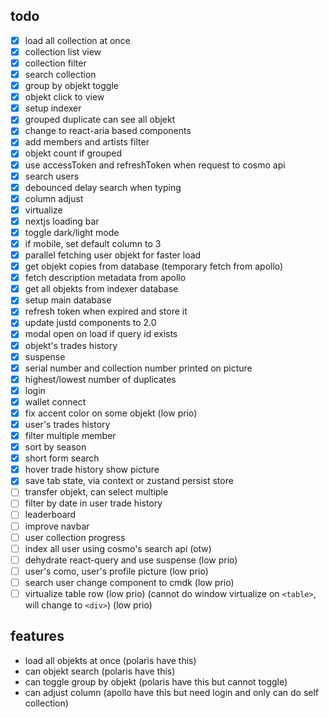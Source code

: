 ## todo

- [x] load all collection at once
- [x] collection list view
- [x] collection filter
- [x] search collection
- [x] group by objekt toggle
- [x] objekt click to view
- [x] setup indexer
- [x] grouped duplicate can see all objekt
- [x] change to react-aria based components
- [x] add members and artists filter
- [x] objekt count if grouped
- [x] use accessToken and refreshToken when request to cosmo api
- [x] search users
- [x] debounced delay search when typing
- [x] column adjust
- [x] virtualize
- [x] nextjs loading bar
- [x] toggle dark/light mode
- [x] if mobile, set default column to 3
- [x] parallel fetching user objekt for faster load
- [x] get objekt copies from database (temporary fetch from apollo)
- [x] fetch description metadata from apollo
- [x] get all objekts from indexer database
- [x] setup main database
- [x] refresh token when expired and store it
- [x] update justd components to 2.0
- [x] modal open on load if query id exists
- [x] objekt's trades history
- [x] suspense
- [x] serial number and collection number printed on picture
- [x] highest/lowest number of duplicates
- [x] login
- [x] wallet connect
- [x] fix accent color on some objekt (low prio)
- [x] user's trades history
- [x] filter multiple member
- [x] sort by season
- [x] short form search
- [x] hover trade history show picture
- [x] save tab state, via context or zustand persist store
- [ ] transfer objekt, can select multiple
- [ ] filter by date in user trade history
- [ ] leaderboard
- [ ] improve navbar
- [ ] user collection progress
- [ ] index all user using cosmo's search api (otw)
- [ ] dehydrate react-query and use suspense (low prio)
- [ ] user's como, user's profile picture (low prio)
- [ ] search user change component to cmdk (low prio)
- [ ] virtualize table row (low prio) (cannot do window virtualize on `<table>`, will change to `<div>`) (low prio)

## features

- load all objekts at once (polaris have this)
- can objekt search (polaris have this)
- can toggle group by objekt (polaris have this but cannot toggle)
- can adjust column (apollo have this but need login and only can do self collection)
